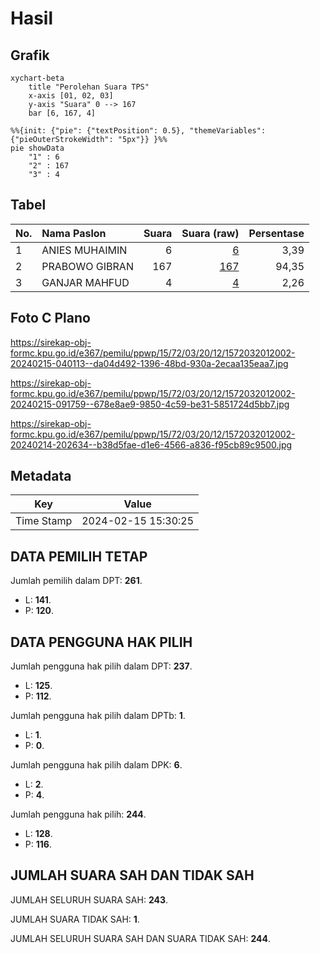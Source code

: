 # Hasil

## Grafik

```mermaid
xychart-beta
    title "Perolehan Suara TPS"
    x-axis [01, 02, 03]
    y-axis "Suara" 0 --> 167
    bar [6, 167, 4]
```

```mermaid
%%{init: {"pie": {"textPosition": 0.5}, "themeVariables": {"pieOuterStrokeWidth": "5px"}} }%%
pie showData
    "1" : 6
    "2" : 167
    "3" : 4
```

## Tabel

| No. | Nama Paslon    | Suara | Suara (raw) | Persentase |
|:--- |:-------------- | -----:| -----------:| ----------:|
| 1   | ANIES MUHAIMIN | 6     | [6][p-1]    | 3,39       |
| 2   | PRABOWO GIBRAN | 167   | [167][p-2]  | 94,35      |
| 3   | GANJAR MAHFUD  | 4     | [4][p-3]    | 2,26       |


[p-1]: https://github.com/gigit-pemilu/pemilu-2024-15-jambi/blob/main/pilpres/hitung-suara/sub/15-jambi/sub/72-kota-sungai-penuh/sub/03-hamparan-rawang/sub/2012-tanjung-muda/sub/002-tps/sub/paslon-1.txt
[p-2]: https://github.com/gigit-pemilu/pemilu-2024-15-jambi/blob/main/pilpres/hitung-suara/sub/15-jambi/sub/72-kota-sungai-penuh/sub/03-hamparan-rawang/sub/2012-tanjung-muda/sub/002-tps/sub/paslon-2.txt
[p-3]: https://github.com/gigit-pemilu/pemilu-2024-15-jambi/blob/main/pilpres/hitung-suara/sub/15-jambi/sub/72-kota-sungai-penuh/sub/03-hamparan-rawang/sub/2012-tanjung-muda/sub/002-tps/sub/paslon-3.txt

## Foto C Plano

https://sirekap-obj-formc.kpu.go.id/e367/pemilu/ppwp/15/72/03/20/12/1572032012002-20240215-040113--da04d492-1396-48bd-930a-2ecaa135eaa7.jpg

https://sirekap-obj-formc.kpu.go.id/e367/pemilu/ppwp/15/72/03/20/12/1572032012002-20240215-091759--678e8ae9-9850-4c59-be31-5851724d5bb7.jpg

https://sirekap-obj-formc.kpu.go.id/e367/pemilu/ppwp/15/72/03/20/12/1572032012002-20240214-202634--b38d5fae-d1e6-4566-a836-f95cb89c9500.jpg


## Metadata

| Key        | Value               |
| ---------- | ------------------- |
| Time Stamp | 2024-02-15 15:30:25 |


## DATA PEMILIH TETAP

Jumlah pemilih dalam DPT: **261**.
 * L: **141**.
 * P: **120**.

## DATA PENGGUNA HAK PILIH

Jumlah pengguna hak pilih dalam DPT: **237**.
 * L: **125**.
 * P: **112**.

Jumlah pengguna hak pilih dalam DPTb: **1**.
 * L: **1**.
 * P: **0**.

Jumlah pengguna hak pilih dalam DPK: **6**.
 * L: **2**.
 * P: **4**.

Jumlah pengguna hak pilih: **244**.
 * L: **128**.
 * P: **116**.

## JUMLAH SUARA SAH DAN TIDAK SAH

JUMLAH SELURUH SUARA SAH: **243**.

JUMLAH SUARA TIDAK SAH: **1**.

JUMLAH SELURUH SUARA SAH DAN SUARA TIDAK SAH: **244**.



